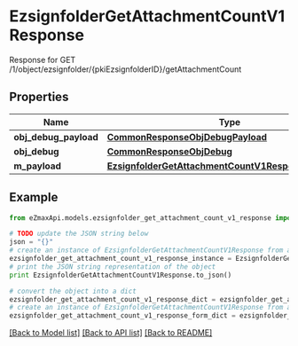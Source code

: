 # EzsignfolderGetAttachmentCountV1Response

Response for GET /1/object/ezsignfolder/{pkiEzsignfolderID}/getAttachmentCount

## Properties

Name | Type | Description | Notes
------------ | ------------- | ------------- | -------------
**obj_debug_payload** | [**CommonResponseObjDebugPayload**](CommonResponseObjDebugPayload.md) |  | 
**obj_debug** | [**CommonResponseObjDebug**](CommonResponseObjDebug.md) |  | [optional] 
**m_payload** | [**EzsignfolderGetAttachmentCountV1ResponseMPayload**](EzsignfolderGetAttachmentCountV1ResponseMPayload.md) |  | 

## Example

```python
from eZmaxApi.models.ezsignfolder_get_attachment_count_v1_response import EzsignfolderGetAttachmentCountV1Response

# TODO update the JSON string below
json = "{}"
# create an instance of EzsignfolderGetAttachmentCountV1Response from a JSON string
ezsignfolder_get_attachment_count_v1_response_instance = EzsignfolderGetAttachmentCountV1Response.from_json(json)
# print the JSON string representation of the object
print EzsignfolderGetAttachmentCountV1Response.to_json()

# convert the object into a dict
ezsignfolder_get_attachment_count_v1_response_dict = ezsignfolder_get_attachment_count_v1_response_instance.to_dict()
# create an instance of EzsignfolderGetAttachmentCountV1Response from a dict
ezsignfolder_get_attachment_count_v1_response_form_dict = ezsignfolder_get_attachment_count_v1_response.from_dict(ezsignfolder_get_attachment_count_v1_response_dict)
```
[[Back to Model list]](../README.md#documentation-for-models) [[Back to API list]](../README.md#documentation-for-api-endpoints) [[Back to README]](../README.md)


